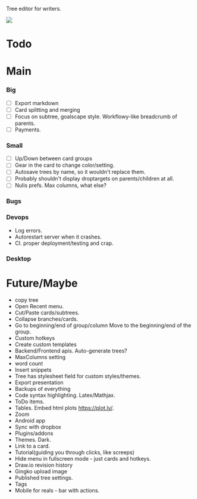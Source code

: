 Tree editor for writers.

![](http://nulis.io/media/screenshot-2.png)


# Todo
# Main

### Big
- [ ] Export markdown
- [ ] Card splitting and merging
- [ ] Focus on subtree, goalscape style. Workflowy-like breadcrumb of parents.
- [ ] Payments.

### Small
- [ ] Up/Down between card groups
- [ ] Gear in the card to change color/setting.
- [ ] Autosave trees by name, so it wouldn't replace them.
- [ ] Probably shouldn't display droptargets on parents/children at all.
- [ ] Nulis prefs. Max columns, what else?

### Bugs

### Devops
- Log errors.
- Autorestart server when it crashes.
- CI. proper deployment/testing and crap.

### Desktop


# Future/Maybe
- copy tree
- Open Recent menu.
- Cut/Paste cards/subtrees.
- Collapse branches/cards.
- Go to beginning/end of group/column
  Move to the beginning/end of the group.
- Custom hotkeys
- Create custom templates
- Backend/Frontend apis. Auto-generate trees?
- MaxColumns setting
- word count
- Insert snippets
- Tree has stylesheet field for custom styles/themes.
- Export presentation
- Backups of everything
- Code syntax highlighting. Latex/Mathjax.
- ToDo items.
- Tables. Embed html plots https://plot.ly/.
- Zoom
- Android app
- Sync with dropbox
- Plugins/addons
- Themes. Dark.
- Link to a card.
- Tutorial(guiding you through clicks, like screeps)
- Hide menu in fullscreen mode - just cards and hotkeys.
- Draw.io revision history
- Gingko upload image
- Published tree settings.
- Tags
- Mobile for reals - bar with actions.
